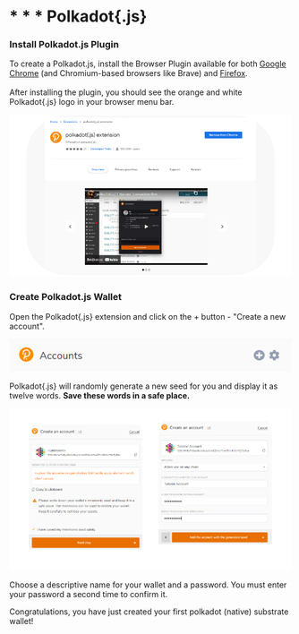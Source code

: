 # \* \* \* Polkadot{.js}

### Install Polkadot.js Plugin

To create a Polkadot.js, install the Browser Plugin available for both [Google Chrome](https://chrome.google.com/webstore/detail/polkadot%7Bjs%7D-extension/mopnmbcafieddcagagdcbnhejhlodfdd?hl=en) (and Chromium-based browsers like Brave) and [Firefox](https://addons.mozilla.org/en-US/firefox/addon/polkadot-js-extension/). \
\
After installing the plugin, you should see the orange and white Polkadot{.js} logo in your browser menu bar.

![](../../../Indonesian/.gitbook/assets/Polkadot1.png)

### Create Polkadot.js Wallet

Open the Polkadot{.js} extension and click on the + button - "Create a new account".

![](../../../Indonesian/.gitbook/assets/download.png)

Polkadot{.js} will randomly generate a new seed for you and display it as twelve words. **Save these words in a safe place.**

![](../../../Indonesian/.gitbook/assets/Polkadot2.png)

Choose a descriptive name for your wallet and a password. You must enter your password a second time to confirm it.

Congratulations, you have just created your first polkadot (native) substrate wallet!
